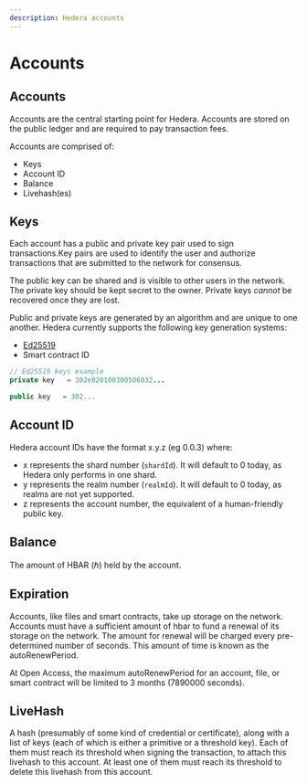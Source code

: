 ```yaml
---
description: Hedera accounts
---
```


# Accounts

## Accounts

Accounts are the central starting point for Hedera. Accounts are stored on the public ledger and are required to pay transaction fees.

Accounts are comprised of:

* Keys
* Account ID
* Balance
* Livehash\(es\)

## Keys

Each account has a public and private key pair used to sign transactions.Key pairs are used to identify the user and authorize transactions that are submitted to the network for consensus.

The public key can be shared and is visible to other users in the network. The private key should be kept secret to the owner. Private keys _cannot_ be recovered once they are lost.

Public and private keys are generated by an algorithm and are unique to one another. Hedera currently supports the following key generation systems:

* [Ed25519](https://ed25519.cr.yp.to/index.html)
* Smart contract ID

```java
// Ed25519 keys example
private key   = 302e020100300506032...

public key   = 302...
```

## Account ID

Hedera account IDs have the format x.y.z \(eg 0.0.3\) where:

* x represents the shard number \(`shardId`\). It will default to 0 today, as Hedera only performs in one shard.
* y represents the realm number \(`realmId`\). It will default to 0 today, as realms are not yet supported.
* z represents the account number, the equivalent of a human-friendly public key.

## Balance

The amount of HBAR \(ℏ\) held by the account.

## Expiration

Accounts, like files and smart contracts, take up storage on the network. Accounts must have a sufficient amount of hbar to fund a renewal of its storage on the network. The amount for renewal will be charged every pre-determined number of seconds. This amount of time is known as the autoRenewPeriod.

At Open Access, the maximum autoRenewPeriod for an account, file, or smart contract will be limited to 3 months \(7890000 seconds\).

## LiveHash

A hash \(presumably of some kind of credential or certificate\), along with a list of keys \(each of which is either a primitive or a threshold key\). Each of them must reach its threshold when signing the transaction, to attach this livehash to this account. At least one of them must reach its threshold to delete this livehash from this account.

